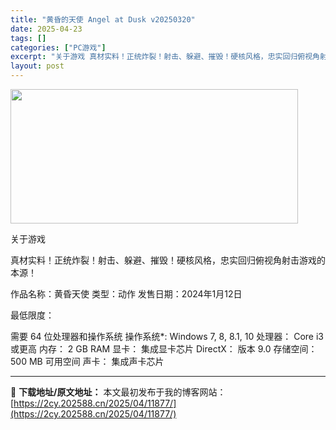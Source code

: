 ```yaml
---
title: "黄昏的天使 Angel at Dusk v20250320"
date: 2025-04-23
tags: []
categories: ["PC游戏"]
excerpt: "关于游戏 真材实料！正统炸裂！射击、躲避、摧毁！硬核风格，忠实回归俯视角射击游戏的本源！ 作品名称：黄昏天使 类型：动作 发售日期：2024年1月12日 最低限度： 需要 64 位处理器和操作系统 操作系统*: Windows 7, 8, 8.1, 10 处理器： Core i3 或更高 内存： 2&hellip;"
layout: post
---
```


<img class="aligncenter size-full wp-image-11874" src="https://2cy.202588.cn/wp-content/uploads/2025/04/2025042310125320.webp" alt="" width="460" height="215" />

关于游戏

真材实料！正统炸裂！射击、躲避、摧毁！硬核风格，忠实回归俯视角射击游戏的本源！

作品名称：黄昏天使
类型：动作
发售日期：2024年1月12日

最低限度：

需要 64 位处理器和操作系统
操作系统*: Windows 7, 8, 8.1, 10
处理器： Core i3 或更高
内存： 2 GB RAM
显卡： 集成显卡芯片
DirectX： 版本 9.0
存储空间： 500 MB 可用空间
声卡： 集成声卡芯片

---
📖 **下载地址/原文地址：** 本文最初发布于我的博客网站：[https://2cy.202588.cn/2025/04/11877/](https://2cy.202588.cn/2025/04/11877/)
